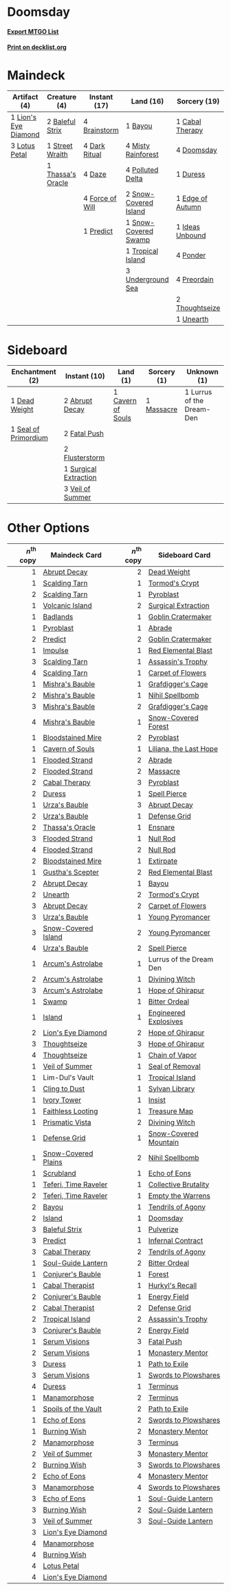 # Doomsday

#### [Export MTGO List](../collection/Doomsday/Doomsday.txt)
#### [Print on decklist.org](http://decklist.org/?deckmain=2%09Baleful%20Strix%0A1%09Bayou%0A4%09Brainstorm%0A1%09Cabal%20Therapy%0A4%09Dark%20Ritual%0A4%09Daze%0A4%09Doomsday%0A1%09Duress%0A1%09Edge%20of%20Autumn%0A4%09Force%20of%20Will%0A1%09Ideas%20Unbound%0A1%09Lion's%20Eye%20Diamond%0A3%09Lotus%20Petal%0A4%09Misty%20Rainforest%0A4%09Polluted%20Delta%0A4%09Ponder%0A1%09Predict%0A4%09Preordain%0A2%09Snow-Covered%20Island%0A1%09Snow-Covered%20Swamp%0A1%09Street%20Wraith%0A1%09Thassa's%20Oracle%0A2%09Thoughtseize%0A1%09Tropical%20Island%0A3%09Underground%20Sea%0A1%09Unearth&deckside=2%09Abrupt%20Decay%0A1%09Cavern%20of%20Souls%0A1%09Dead%20Weight%0A2%09Fatal%20Push%0A2%09Flusterstorm%0A1%09Lurrus%20of%20the%20Dream-Den%0A1%09Massacre%0A1%09Seal%20of%20Primordium%0A1%09Surgical%20Extraction%0A3%09Veil%20of%20Summer)
# Maindeck

|                                        Artifact (4)                                         |                                        Creature (4)                                        |                                      Instant (17)                                      |                                           Land (16)                                            |                                       Sorcery (19)                                        |
|---------------------------------------------------------------------------------------------|--------------------------------------------------------------------------------------------|----------------------------------------------------------------------------------------|------------------------------------------------------------------------------------------------|-------------------------------------------------------------------------------------------|
|1 [Lion's Eye Diamond](http://gatherer.wizards.com/Pages/Card/Details.aspx?multiverseid=3255)|2 [Baleful Strix](http://gatherer.wizards.com/Pages/Card/Details.aspx?multiverseid=376260)  |4 [Brainstorm](http://gatherer.wizards.com/Pages/Card/Details.aspx?multiverseid=3897)   |1 [Bayou](http://gatherer.wizards.com/Pages/Card/Details.aspx?multiverseid=879)                 |1 [Cabal Therapy](http://gatherer.wizards.com/Pages/Card/Details.aspx?multiverseid=413625) |
|3 [Lotus Petal](http://gatherer.wizards.com/Pages/Card/Details.aspx?multiverseid=420602)     |1 [Street Wraith](http://gatherer.wizards.com/Pages/Card/Details.aspx?multiverseid=442097)  |4 [Dark Ritual](http://gatherer.wizards.com/Pages/Card/Details.aspx?multiverseid=651)   |4 [Misty Rainforest](http://gatherer.wizards.com/Pages/Card/Details.aspx?multiverseid=405102)   |4 [Doomsday](http://gatherer.wizards.com/Pages/Card/Details.aspx?multiverseid=15397)       |
|                                                                                             |1 [Thassa's Oracle](http://gatherer.wizards.com/Pages/Card/Details.aspx?multiverseid=476324)|4 [Daze](http://gatherer.wizards.com/Pages/Card/Details.aspx?multiverseid=189255)       |4 [Polluted Delta](http://gatherer.wizards.com/Pages/Card/Details.aspx?multiverseid=405104)     |1 [Duress](http://gatherer.wizards.com/Pages/Card/Details.aspx?multiverseid=14557)         |
|                                                                                             |                                                                                            |4 [Force of Will](http://gatherer.wizards.com/Pages/Card/Details.aspx?multiverseid=3107)|2 [Snow-Covered Island](http://gatherer.wizards.com/Pages/Card/Details.aspx?multiverseid=121130)|1 [Edge of Autumn](http://gatherer.wizards.com/Pages/Card/Details.aspx?multiverseid=243442)|
|                                                                                             |                                                                                            |1 [Predict](http://gatherer.wizards.com/Pages/Card/Details.aspx?multiverseid=451053)    |1 [Snow-Covered Swamp](http://gatherer.wizards.com/Pages/Card/Details.aspx?multiverseid=121256) |1 [Ideas Unbound](http://gatherer.wizards.com/Pages/Card/Details.aspx?multiverseid=88789)  |
|                                                                                             |                                                                                            |                                                                                        |1 [Tropical Island](http://gatherer.wizards.com/Pages/Card/Details.aspx?multiverseid=884)       |4 [Ponder](http://gatherer.wizards.com/Pages/Card/Details.aspx?multiverseid=451051)        |
|                                                                                             |                                                                                            |                                                                                        |3 [Underground Sea](http://gatherer.wizards.com/Pages/Card/Details.aspx?multiverseid=886)       |4 [Preordain](http://gatherer.wizards.com/Pages/Card/Details.aspx?multiverseid=405347)     |
|                                                                                             |                                                                                            |                                                                                        |                                                                                                |2 [Thoughtseize](http://gatherer.wizards.com/Pages/Card/Details.aspx?multiverseid=438676)  |
|                                                                                             |                                                                                            |                                                                                        |                                                                                                |1 [Unearth](http://gatherer.wizards.com/Pages/Card/Details.aspx?multiverseid=442102)       |


# Sideboard

|                                        Enchantment (2)                                        |                                          Instant (10)                                          |                                          Land (1)                                          |                                    Sorcery (1)                                     |       Unknown (1)       |
|-----------------------------------------------------------------------------------------------|------------------------------------------------------------------------------------------------|--------------------------------------------------------------------------------------------|------------------------------------------------------------------------------------|-------------------------|
|1 [Dead Weight](http://gatherer.wizards.com/Pages/Card/Details.aspx?multiverseid=452817)       |2 [Abrupt Decay](http://gatherer.wizards.com/Pages/Card/Details.aspx?multiverseid=456061)       |1 [Cavern of Souls](http://gatherer.wizards.com/Pages/Card/Details.aspx?multiverseid=278058)|1 [Massacre](http://gatherer.wizards.com/Pages/Card/Details.aspx?multiverseid=21324)|1 Lurrus of the Dream-Den|
|1 [Seal of Primordium](http://gatherer.wizards.com/Pages/Card/Details.aspx?multiverseid=425960)|2 [Fatal Push](http://gatherer.wizards.com/Pages/Card/Details.aspx?multiverseid=423724)         |                                                                                            |                                                                                    |                         |
|                                                                                               |2 [Flusterstorm](http://gatherer.wizards.com/Pages/Card/Details.aspx?multiverseid=228255)       |                                                                                            |                                                                                    |                         |
|                                                                                               |1 [Surgical Extraction](http://gatherer.wizards.com/Pages/Card/Details.aspx?multiverseid=397706)|                                                                                            |                                                                                    |                         |
|                                                                                               |3 [Veil of Summer](http://gatherer.wizards.com/Pages/Card/Details.aspx?multiverseid=466952)     |                                                                                            |                                                                                    |                         |


# Other Options

|*n*<sup>th</sup> copy|                                         Maindeck Card                                         |*n*<sup>th</sup> copy|                                         Sideboard Card                                          |
|--------------------:|-----------------------------------------------------------------------------------------------|--------------------:|-------------------------------------------------------------------------------------------------|
|                    1|[Abrupt Decay](http://gatherer.wizards.com/Pages/Card/Details.aspx?multiverseid=456061)        |                    2|[Dead Weight](http://gatherer.wizards.com/Pages/Card/Details.aspx?multiverseid=452817)           |
|                    1|[Scalding Tarn](http://gatherer.wizards.com/Pages/Card/Details.aspx?multiverseid=405107)       |                    1|[Tormod's Crypt](http://gatherer.wizards.com/Pages/Card/Details.aspx?multiverseid=389723)        |
|                    2|[Scalding Tarn](http://gatherer.wizards.com/Pages/Card/Details.aspx?multiverseid=405107)       |                    1|[Pyroblast](http://gatherer.wizards.com/Pages/Card/Details.aspx?multiverseid=4083)               |
|                    1|[Volcanic Island](http://gatherer.wizards.com/Pages/Card/Details.aspx?multiverseid=887)        |                    2|[Surgical Extraction](http://gatherer.wizards.com/Pages/Card/Details.aspx?multiverseid=397706)   |
|                    1|[Badlands](http://gatherer.wizards.com/Pages/Card/Details.aspx?multiverseid=878)               |                    1|[Goblin Cratermaker](http://gatherer.wizards.com/Pages/Card/Details.aspx?multiverseid=452853)    |
|                    1|[Pyroblast](http://gatherer.wizards.com/Pages/Card/Details.aspx?multiverseid=4083)             |                    1|[Abrade](http://gatherer.wizards.com/Pages/Card/Details.aspx?multiverseid=430772)                |
|                    2|[Predict](http://gatherer.wizards.com/Pages/Card/Details.aspx?multiverseid=451053)             |                    2|[Goblin Cratermaker](http://gatherer.wizards.com/Pages/Card/Details.aspx?multiverseid=452853)    |
|                    1|[Impulse](http://gatherer.wizards.com/Pages/Card/Details.aspx?multiverseid=446087)             |                    1|[Red Elemental Blast](http://gatherer.wizards.com/Pages/Card/Details.aspx?multiverseid=814)      |
|                    3|[Scalding Tarn](http://gatherer.wizards.com/Pages/Card/Details.aspx?multiverseid=405107)       |                    1|[Assassin's Trophy](http://gatherer.wizards.com/Pages/Card/Details.aspx?multiverseid=452902)     |
|                    4|[Scalding Tarn](http://gatherer.wizards.com/Pages/Card/Details.aspx?multiverseid=405107)       |                    1|[Carpet of Flowers](http://gatherer.wizards.com/Pages/Card/Details.aspx?multiverseid=5858)       |
|                    1|[Mishra's Bauble](http://gatherer.wizards.com/Pages/Card/Details.aspx?multiverseid=122122)     |                    1|[Grafdigger's Cage](http://gatherer.wizards.com/Pages/Card/Details.aspx?multiverseid=278452)     |
|                    2|[Mishra's Bauble](http://gatherer.wizards.com/Pages/Card/Details.aspx?multiverseid=122122)     |                    1|[Nihil Spellbomb](http://gatherer.wizards.com/Pages/Card/Details.aspx?multiverseid=442215)       |
|                    3|[Mishra's Bauble](http://gatherer.wizards.com/Pages/Card/Details.aspx?multiverseid=122122)     |                    2|[Grafdigger's Cage](http://gatherer.wizards.com/Pages/Card/Details.aspx?multiverseid=278452)     |
|                    4|[Mishra's Bauble](http://gatherer.wizards.com/Pages/Card/Details.aspx?multiverseid=122122)     |                    1|[Snow-Covered Forest](http://gatherer.wizards.com/Pages/Card/Details.aspx?multiverseid=121192)   |
|                    1|[Bloodstained Mire](http://gatherer.wizards.com/Pages/Card/Details.aspx?multiverseid=405094)   |                    2|[Pyroblast](http://gatherer.wizards.com/Pages/Card/Details.aspx?multiverseid=4083)               |
|                    1|[Cavern of Souls](http://gatherer.wizards.com/Pages/Card/Details.aspx?multiverseid=278058)     |                    1|[Liliana, the Last Hope](http://gatherer.wizards.com/Pages/Card/Details.aspx?multiverseid=414388)|
|                    1|[Flooded Strand](http://gatherer.wizards.com/Pages/Card/Details.aspx?multiverseid=405098)      |                    2|[Abrade](http://gatherer.wizards.com/Pages/Card/Details.aspx?multiverseid=430772)                |
|                    2|[Flooded Strand](http://gatherer.wizards.com/Pages/Card/Details.aspx?multiverseid=405098)      |                    2|[Massacre](http://gatherer.wizards.com/Pages/Card/Details.aspx?multiverseid=21324)               |
|                    2|[Cabal Therapy](http://gatherer.wizards.com/Pages/Card/Details.aspx?multiverseid=413625)       |                    3|[Pyroblast](http://gatherer.wizards.com/Pages/Card/Details.aspx?multiverseid=4083)               |
|                    2|[Duress](http://gatherer.wizards.com/Pages/Card/Details.aspx?multiverseid=14557)               |                    1|[Spell Pierce](http://gatherer.wizards.com/Pages/Card/Details.aspx?multiverseid=425876)          |
|                    1|[Urza's Bauble](http://gatherer.wizards.com/Pages/Card/Details.aspx?multiverseid=3818)         |                    3|[Abrupt Decay](http://gatherer.wizards.com/Pages/Card/Details.aspx?multiverseid=456061)          |
|                    2|[Urza's Bauble](http://gatherer.wizards.com/Pages/Card/Details.aspx?multiverseid=3818)         |                    1|[Defense Grid](http://gatherer.wizards.com/Pages/Card/Details.aspx?multiverseid=45481)           |
|                    2|[Thassa's Oracle](http://gatherer.wizards.com/Pages/Card/Details.aspx?multiverseid=476324)     |                    1|[Ensnare](http://gatherer.wizards.com/Pages/Card/Details.aspx?multiverseid=22881)                |
|                    3|[Flooded Strand](http://gatherer.wizards.com/Pages/Card/Details.aspx?multiverseid=405098)      |                    1|[Null Rod](http://gatherer.wizards.com/Pages/Card/Details.aspx?multiverseid=383034)              |
|                    4|[Flooded Strand](http://gatherer.wizards.com/Pages/Card/Details.aspx?multiverseid=405098)      |                    2|[Null Rod](http://gatherer.wizards.com/Pages/Card/Details.aspx?multiverseid=383034)              |
|                    2|[Bloodstained Mire](http://gatherer.wizards.com/Pages/Card/Details.aspx?multiverseid=405094)   |                    1|[Extirpate](http://gatherer.wizards.com/Pages/Card/Details.aspx?multiverseid=370384)             |
|                    1|[Gustha's Scepter](http://gatherer.wizards.com/Pages/Card/Details.aspx?multiverseid=3046)      |                    2|[Red Elemental Blast](http://gatherer.wizards.com/Pages/Card/Details.aspx?multiverseid=814)      |
|                    2|[Abrupt Decay](http://gatherer.wizards.com/Pages/Card/Details.aspx?multiverseid=456061)        |                    1|[Bayou](http://gatherer.wizards.com/Pages/Card/Details.aspx?multiverseid=879)                    |
|                    2|[Unearth](http://gatherer.wizards.com/Pages/Card/Details.aspx?multiverseid=442102)             |                    2|[Tormod's Crypt](http://gatherer.wizards.com/Pages/Card/Details.aspx?multiverseid=389723)        |
|                    3|[Abrupt Decay](http://gatherer.wizards.com/Pages/Card/Details.aspx?multiverseid=456061)        |                    2|[Carpet of Flowers](http://gatherer.wizards.com/Pages/Card/Details.aspx?multiverseid=5858)       |
|                    3|[Urza's Bauble](http://gatherer.wizards.com/Pages/Card/Details.aspx?multiverseid=3818)         |                    1|[Young Pyromancer](http://gatherer.wizards.com/Pages/Card/Details.aspx?multiverseid=426592)      |
|                    3|[Snow-Covered Island](http://gatherer.wizards.com/Pages/Card/Details.aspx?multiverseid=121130) |                    2|[Young Pyromancer](http://gatherer.wizards.com/Pages/Card/Details.aspx?multiverseid=426592)      |
|                    4|[Urza's Bauble](http://gatherer.wizards.com/Pages/Card/Details.aspx?multiverseid=3818)         |                    2|[Spell Pierce](http://gatherer.wizards.com/Pages/Card/Details.aspx?multiverseid=425876)          |
|                    1|[Arcum's Astrolabe](http://gatherer.wizards.com/Pages/Card/Details.aspx?multiverseid=464169)   |                    1|Lurrus of the Dream Den                                                                          |
|                    2|[Arcum's Astrolabe](http://gatherer.wizards.com/Pages/Card/Details.aspx?multiverseid=464169)   |                    1|[Divining Witch](http://gatherer.wizards.com/Pages/Card/Details.aspx?multiverseid=21318)         |
|                    3|[Arcum's Astrolabe](http://gatherer.wizards.com/Pages/Card/Details.aspx?multiverseid=464169)   |                    1|[Hope of Ghirapur](http://gatherer.wizards.com/Pages/Card/Details.aspx?multiverseid=423821)      |
|                    1|[Swamp](http://gatherer.wizards.com/Pages/Card/Details.aspx?multiverseid=439858)               |                    1|[Bitter Ordeal](http://gatherer.wizards.com/Pages/Card/Details.aspx?multiverseid=136049)         |
|                    1|[Island](http://gatherer.wizards.com/Pages/Card/Details.aspx?multiverseid=439857)              |                    1|[Engineered Explosives](http://gatherer.wizards.com/Pages/Card/Details.aspx?multiverseid=50139)  |
|                    2|[Lion's Eye Diamond](http://gatherer.wizards.com/Pages/Card/Details.aspx?multiverseid=3255)    |                    2|[Hope of Ghirapur](http://gatherer.wizards.com/Pages/Card/Details.aspx?multiverseid=423821)      |
|                    3|[Thoughtseize](http://gatherer.wizards.com/Pages/Card/Details.aspx?multiverseid=438676)        |                    3|[Hope of Ghirapur](http://gatherer.wizards.com/Pages/Card/Details.aspx?multiverseid=423821)      |
|                    4|[Thoughtseize](http://gatherer.wizards.com/Pages/Card/Details.aspx?multiverseid=438676)        |                    1|[Chain of Vapor](http://gatherer.wizards.com/Pages/Card/Details.aspx?multiverseid=420701)        |
|                    1|[Veil of Summer](http://gatherer.wizards.com/Pages/Card/Details.aspx?multiverseid=466952)      |                    1|[Seal of Removal](http://gatherer.wizards.com/Pages/Card/Details.aspx?multiverseid=21287)        |
|                    1|Lim-Dul's Vault                                                                                |                    1|[Tropical Island](http://gatherer.wizards.com/Pages/Card/Details.aspx?multiverseid=884)          |
|                    1|[Cling to Dust](http://gatherer.wizards.com/Pages/Card/Details.aspx?multiverseid=476338)       |                    1|[Sylvan Library](http://gatherer.wizards.com/Pages/Card/Details.aspx?multiverseid=2240)          |
|                    1|[Ivory Tower](http://gatherer.wizards.com/Pages/Card/Details.aspx?multiverseid=1115)           |                    1|[Insist](http://gatherer.wizards.com/Pages/Card/Details.aspx?multiverseid=29886)                 |
|                    1|[Faithless Looting](http://gatherer.wizards.com/Pages/Card/Details.aspx?multiverseid=389512)   |                    1|[Treasure Map](http://gatherer.wizards.com/Pages/Card/Details.aspx?multiverseid=435410)          |
|                    1|[Prismatic Vista](http://gatherer.wizards.com/Pages/Card/Details.aspx?multiverseid=464193)     |                    2|[Divining Witch](http://gatherer.wizards.com/Pages/Card/Details.aspx?multiverseid=21318)         |
|                    1|[Defense Grid](http://gatherer.wizards.com/Pages/Card/Details.aspx?multiverseid=45481)         |                    1|[Snow-Covered Mountain](http://gatherer.wizards.com/Pages/Card/Details.aspx?multiverseid=121233) |
|                    1|[Snow-Covered Plains](http://gatherer.wizards.com/Pages/Card/Details.aspx?multiverseid=121267) |                    2|[Nihil Spellbomb](http://gatherer.wizards.com/Pages/Card/Details.aspx?multiverseid=442215)       |
|                    1|[Scrubland](http://gatherer.wizards.com/Pages/Card/Details.aspx?multiverseid=882)              |                    1|[Echo of Eons](http://gatherer.wizards.com/Pages/Card/Details.aspx?multiverseid=463995)          |
|                    1|[Teferi, Time Raveler](http://gatherer.wizards.com/Pages/Card/Details.aspx?multiverseid=461148)|                    1|[Collective Brutality](http://gatherer.wizards.com/Pages/Card/Details.aspx?multiverseid=414380)  |
|                    2|[Teferi, Time Raveler](http://gatherer.wizards.com/Pages/Card/Details.aspx?multiverseid=461148)|                    1|[Empty the Warrens](http://gatherer.wizards.com/Pages/Card/Details.aspx?multiverseid=426587)     |
|                    2|[Bayou](http://gatherer.wizards.com/Pages/Card/Details.aspx?multiverseid=879)                  |                    1|[Tendrils of Agony](http://gatherer.wizards.com/Pages/Card/Details.aspx?multiverseid=45842)      |
|                    2|[Island](http://gatherer.wizards.com/Pages/Card/Details.aspx?multiverseid=439857)              |                    1|[Doomsday](http://gatherer.wizards.com/Pages/Card/Details.aspx?multiverseid=15397)               |
|                    3|[Baleful Strix](http://gatherer.wizards.com/Pages/Card/Details.aspx?multiverseid=376260)       |                    1|[Pulverize](http://gatherer.wizards.com/Pages/Card/Details.aspx?multiverseid=19724)              |
|                    3|[Predict](http://gatherer.wizards.com/Pages/Card/Details.aspx?multiverseid=451053)             |                    1|[Infernal Contract](http://gatherer.wizards.com/Pages/Card/Details.aspx?multiverseid=14604)      |
|                    3|[Cabal Therapy](http://gatherer.wizards.com/Pages/Card/Details.aspx?multiverseid=413625)       |                    2|[Tendrils of Agony](http://gatherer.wizards.com/Pages/Card/Details.aspx?multiverseid=45842)      |
|                    1|[Soul-Guide Lantern](http://gatherer.wizards.com/Pages/Card/Details.aspx?multiverseid=476488)  |                    2|[Bitter Ordeal](http://gatherer.wizards.com/Pages/Card/Details.aspx?multiverseid=136049)         |
|                    1|[Conjurer's Bauble](http://gatherer.wizards.com/Pages/Card/Details.aspx?multiverseid=50159)    |                    1|[Forest](http://gatherer.wizards.com/Pages/Card/Details.aspx?multiverseid=439860)                |
|                    1|[Cabal Therapist](http://gatherer.wizards.com/Pages/Card/Details.aspx?multiverseid=464029)     |                    1|[Hurkyl's Recall](http://gatherer.wizards.com/Pages/Card/Details.aspx?multiverseid=135260)       |
|                    2|[Conjurer's Bauble](http://gatherer.wizards.com/Pages/Card/Details.aspx?multiverseid=50159)    |                    1|[Energy Field](http://gatherer.wizards.com/Pages/Card/Details.aspx?multiverseid=10421)           |
|                    2|[Cabal Therapist](http://gatherer.wizards.com/Pages/Card/Details.aspx?multiverseid=464029)     |                    2|[Defense Grid](http://gatherer.wizards.com/Pages/Card/Details.aspx?multiverseid=45481)           |
|                    2|[Tropical Island](http://gatherer.wizards.com/Pages/Card/Details.aspx?multiverseid=884)        |                    2|[Assassin's Trophy](http://gatherer.wizards.com/Pages/Card/Details.aspx?multiverseid=452902)     |
|                    3|[Conjurer's Bauble](http://gatherer.wizards.com/Pages/Card/Details.aspx?multiverseid=50159)    |                    2|[Energy Field](http://gatherer.wizards.com/Pages/Card/Details.aspx?multiverseid=10421)           |
|                    1|[Serum Visions](http://gatherer.wizards.com/Pages/Card/Details.aspx?multiverseid=50145)        |                    3|[Fatal Push](http://gatherer.wizards.com/Pages/Card/Details.aspx?multiverseid=423724)            |
|                    2|[Serum Visions](http://gatherer.wizards.com/Pages/Card/Details.aspx?multiverseid=50145)        |                    1|[Monastery Mentor](http://gatherer.wizards.com/Pages/Card/Details.aspx?multiverseid=391883)      |
|                    3|[Duress](http://gatherer.wizards.com/Pages/Card/Details.aspx?multiverseid=14557)               |                    1|[Path to Exile](http://gatherer.wizards.com/Pages/Card/Details.aspx?multiverseid=220511)         |
|                    3|[Serum Visions](http://gatherer.wizards.com/Pages/Card/Details.aspx?multiverseid=50145)        |                    1|[Swords to Plowshares](http://gatherer.wizards.com/Pages/Card/Details.aspx?multiverseid=869)     |
|                    4|[Duress](http://gatherer.wizards.com/Pages/Card/Details.aspx?multiverseid=14557)               |                    1|[Terminus](http://gatherer.wizards.com/Pages/Card/Details.aspx?multiverseid=262703)              |
|                    1|[Manamorphose](http://gatherer.wizards.com/Pages/Card/Details.aspx?multiverseid=370568)        |                    2|[Terminus](http://gatherer.wizards.com/Pages/Card/Details.aspx?multiverseid=262703)              |
|                    1|[Spoils of the Vault](http://gatherer.wizards.com/Pages/Card/Details.aspx?multiverseid=46572)  |                    2|[Path to Exile](http://gatherer.wizards.com/Pages/Card/Details.aspx?multiverseid=220511)         |
|                    1|[Echo of Eons](http://gatherer.wizards.com/Pages/Card/Details.aspx?multiverseid=463995)        |                    2|[Swords to Plowshares](http://gatherer.wizards.com/Pages/Card/Details.aspx?multiverseid=869)     |
|                    1|[Burning Wish](http://gatherer.wizards.com/Pages/Card/Details.aspx?multiverseid=416909)        |                    2|[Monastery Mentor](http://gatherer.wizards.com/Pages/Card/Details.aspx?multiverseid=391883)      |
|                    2|[Manamorphose](http://gatherer.wizards.com/Pages/Card/Details.aspx?multiverseid=370568)        |                    3|[Terminus](http://gatherer.wizards.com/Pages/Card/Details.aspx?multiverseid=262703)              |
|                    2|[Veil of Summer](http://gatherer.wizards.com/Pages/Card/Details.aspx?multiverseid=466952)      |                    3|[Monastery Mentor](http://gatherer.wizards.com/Pages/Card/Details.aspx?multiverseid=391883)      |
|                    2|[Burning Wish](http://gatherer.wizards.com/Pages/Card/Details.aspx?multiverseid=416909)        |                    3|[Swords to Plowshares](http://gatherer.wizards.com/Pages/Card/Details.aspx?multiverseid=869)     |
|                    2|[Echo of Eons](http://gatherer.wizards.com/Pages/Card/Details.aspx?multiverseid=463995)        |                    4|[Monastery Mentor](http://gatherer.wizards.com/Pages/Card/Details.aspx?multiverseid=391883)      |
|                    3|[Manamorphose](http://gatherer.wizards.com/Pages/Card/Details.aspx?multiverseid=370568)        |                    4|[Swords to Plowshares](http://gatherer.wizards.com/Pages/Card/Details.aspx?multiverseid=869)     |
|                    3|[Echo of Eons](http://gatherer.wizards.com/Pages/Card/Details.aspx?multiverseid=463995)        |                    1|[Soul-Guide Lantern](http://gatherer.wizards.com/Pages/Card/Details.aspx?multiverseid=476488)    |
|                    3|[Burning Wish](http://gatherer.wizards.com/Pages/Card/Details.aspx?multiverseid=416909)        |                    2|[Soul-Guide Lantern](http://gatherer.wizards.com/Pages/Card/Details.aspx?multiverseid=476488)    |
|                    3|[Veil of Summer](http://gatherer.wizards.com/Pages/Card/Details.aspx?multiverseid=466952)      |                    3|[Soul-Guide Lantern](http://gatherer.wizards.com/Pages/Card/Details.aspx?multiverseid=476488)    |
|                    3|[Lion's Eye Diamond](http://gatherer.wizards.com/Pages/Card/Details.aspx?multiverseid=3255)    |                     |                                                                                                 |
|                    4|[Manamorphose](http://gatherer.wizards.com/Pages/Card/Details.aspx?multiverseid=370568)        |                     |                                                                                                 |
|                    4|[Burning Wish](http://gatherer.wizards.com/Pages/Card/Details.aspx?multiverseid=416909)        |                     |                                                                                                 |
|                    4|[Lotus Petal](http://gatherer.wizards.com/Pages/Card/Details.aspx?multiverseid=420602)         |                     |                                                                                                 |
|                    4|[Lion's Eye Diamond](http://gatherer.wizards.com/Pages/Card/Details.aspx?multiverseid=3255)    |                     |                                                                                                 |

